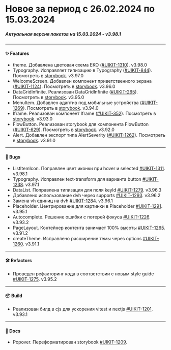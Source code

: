 # Новое за период с 26.02.2024 по 15.03.2024

##### Актуальная версия пакетов на 15.03.2024 - v3.98.1

---

#### ✨ Features 
 - theme. Добавлена цветовая схема EKO ([#UIKIT-1310](https://track.astral.ru/soft/browse/UIKIT-1310)). v3.98.0
 - Typography. Исправляет типизацию в Typography ([#UIKIT-844](https://track.astral.ru/soft/browse/UIKIT-844)). Посмотреть в [storybook](https://main--61baeff6f06230003a88ef8a.chromatic.com/?path=/docs/components-typography--docs). v3.97.0
 - WelcomeScreen. Добавлен компонент приветственного экрана  ([#UIKIT-1124](https://track.astral.ru/soft/browse/UIKIT-1124)). Посмотреть в [storybook](https://main--61baeff6f06230003a88ef8a.chromatic.com/?path=/docs/components-welcomescreen--docs). v3.96.0
 - DataGridInfinite. Реализован DataGridInfinite ([#UIKIT-265](https://track.astral.ru/soft/browse/UIKIT-265)). Посмотреть в [storybook](https://main--61baeff6f06230003a88ef8a.chromatic.com/?path=/docs/components-datagridinfinite--docs). v3.95.0
 - MenuItem. Добавлен адаптив под мобильные устройства ([#UIKIT-1269](https://track.astral.ru/soft/browse/UIKIT-1269)). Посмотреть в [storybook](https://main--61baeff6f06230003a88ef8a.chromatic.com/?path=/docs/components-menuitem--docs). v3.94.0
 - Iframe. Реализован компонент Iframe ([#UIKIT-352](https://track.astral.ru/soft/browse/UIKIT-352)). Посмотреть в [storybook](https://main--61baeff6f06230003a88ef8a.chromatic.com/?path=/docs/components-iframe--docs). v3.93.0
 - FlowButton. Реализован storybook для компонента FlowButton ([#UIKIT-629](https://track.astral.ru/soft/browse/UIKIT-629)). Посмотреть в [storybook](https://main--61baeff6f06230003a88ef8a.chromatic.com/?path=/docs/components-flowbutton--docs). v3.92.0
 - Alert. Добавлен экспорт типа AlertSeverity ([#UIKIT-1262](https://track.astral.ru/soft/browse/UIKIT-1262)). Посмотреть в [storybook](https://main--61baeff6f06230003a88ef8a.chromatic.com/?path=/docs/components-alert--docs). v3.91.0

---

#### 🐞 Bugs 
 - ListItemIcon. Поправлен цвет иконки при hover и selected [#UIKIT-1311](https://track.astral.ru/soft/browse/UIKIT-1311). v3.98.1
 - Typography. Исправлен text-transform для варианта button [#UIKIT-1238](https://track.astral.ru/soft/browse/UIKIT-1238). v3.97.1
 - DataList. Поправлена типизация для поля keyId [#UIKIT-1279](https://track.astral.ru/soft/browse/UIKIT-1279). v3.96.3
 - Добавлено использование dvh через supports [#UIKIT-1293](https://track.astral.ru/soft/browse/UIKIT-1293). v3.96.2
 - Замена vh единиц на dvh [#UIKIT-1284](https://track.astral.ru/soft/browse/UIKIT-1284). v3.96.1
 - Placeholder. Центрирование для картинки в Placeholder [#UIKIT-1291](https://track.astral.ru/soft/browse/UIKIT-1291). v3.95.1
 - Autocomplete. Решение ошибки с потерей фокуса [#UIKIT-1226](https://track.astral.ru/soft/browse/UIKIT-1226). v3.93.2
 - PageLayout. Контейнер контента занимает 100% высоты [#UIKIT-1265](https://track.astral.ru/soft/browse/UIKIT-1265). v3.91.2
 - createTheme. Исправлено расширение темы через options [#UIKIT-1260](https://track.astral.ru/soft/browse/UIKIT-1260). v3.91.1

---

#### 🛠 Refactors
 - Проведен рефакторинг кода в соответствии с новым style guide [#UIKIT-1275](https://track.astral.ru/soft/browse/UIKIT-1275). v3.95.2

---

#### 📦 Build
 - Реализован билд в cjs для ускорения vitest и nextjs [#UIKIT-1201](https://track.astral.ru/soft/browse/UIKIT-1201). v3.93.1

---

#### 📑 Docs 
 - Popover. Переформатирован storybook [#UIKIT-1209](https://track.astral.ru/soft/browse/UIKIT-1209). 
